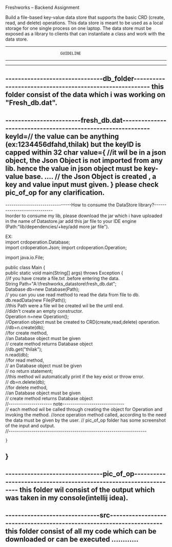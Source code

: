 Freshworks – Backend Assignment

Build a file-based key-value data store that supports the basic CRD (create, read, and delete) operations. This data store is meant to be used as a local storage for one single process on one laptop. The data store must be exposed as a library to clients that can instantiate a class and work with the data store.

-----------------------------------------------------------------------------------------------------
                            GUIDELINE
---------------------------------------------------------------------------------------------  
------------------------------------------------------------------------------------------------
-------------------------------db_folder--------------------------------------------------------
this  folder  consist of the data which i was working on "Fresh_db.dat".                        
------------------------------------------------------------------------------------------------
------------------------fresh_db.dat------------------------------------------------------------
keyId=// the value can be anything (ex:1234456dfahd,thilak) but the keyID is capped within 32 char
value={
        //it wil be in a json object, the Json Object  is not imported from any lib. hence the value in json object must be key-value  base.
....    // the  Json Object is created , a key and value input must given. 
        }
please check pic_of_op for any clarification.
--------------------------------------------------------------------------------------------------
--------------------------------How to consume the DataStore library?-----------------------------                                    
 Inorder to consume my lib, please download the jar which i  have uploaded in the name of Datastore.jar
add this jar file to your IDE engine (Path:"lib/dependencies/+key/add more jar file").             

EX:                                                                                                               
import crdoperation.Database;                                                                 
import crdoperation.Json;
import crdoperation.Operation;                                                                    

import java.io.File;                                                                                   

public class Main {                                                                           
    public static void main(String[] args) throws Exception {                                    
        //if you have create a file.txt .before entering the data.                             
        String Path="A:\\freshworks_datastore\\fresh_db.dat";                             
        Database db=new Database(Path);                                                                        
        // you can you  use read method to read the data from file to db.                                     
        db.readData(new File(Path));                                                                                                
        //this Path  were a file wil be created wil be the  until end.                                                          
        //didn't create an empty constructor.                                                                                 
        Operation n=new Operation();                                                           
        //Operation object must be created to CRD(create,read,delete) operation.                           
        //db=n.create(db);                                                                   
        //for create method,                                                                                                                                                  
             //an Database object must be given                                              
             // create method  returns Database object                                                    
        //db.get("thilak");                                                                                
        n.read(db);                                                                                         
        //for read method,                                                                                    
              // an Database object must be given                                                                         
              // no return statement;                                                                                    
              //this method wil automatically  print if the key exist or throw error.                             
       //  db=n.delete(db);                                                                                   
         //for delete method,                                                                                             
                 //an Database object must be given                                                                      
                  // create method  returns Database object                                                                               
        //--------------------- note------------------------------                                                     
        // each method  wil be called through  creating the object for Operation and invoking the method.
        //once operation  method  called, according  to the need the data must be given by the user.
        // pic_of_op folder has some screenshot of the input and output.                                       
        //-------------------------------------------------------------------
                                                                                                                             
    }
}
--------------------------------------------------------------------------------------------------------------
-------------------------------pic_of_op-----------------------------------------------------------------
this folder wil consist of the output which was taken in my  console(intellij idea).
-----------------------------------------------------------------------------------------------------
------------------------------src--------------------------------------------------------------------
this folder consist  of all my code which can be downloaded or can be executed ............
----------------------------------------------------------------------------------------------------
